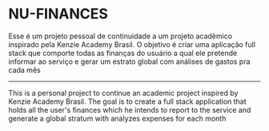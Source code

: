 # NU-FINANCES
Esse é um projeto pessoal de continuidade a um projeto acadêmico inspirado pela Kenzie Academy Brasil.
O objetivo é criar uma aplicação full stack que comporte todas as finanças do usuário a qual ele pretende informar ao serviço e gerar um estrato global com análises
de gastos pra cada mês

---------

This is a personal project to continue an academic project inspired by Kenzie Academy Brasil.
The goal is to create a full stack application that holds all the user's finances which he intends to report to the service and generate a global stratum with analyzes
expenses for each month

